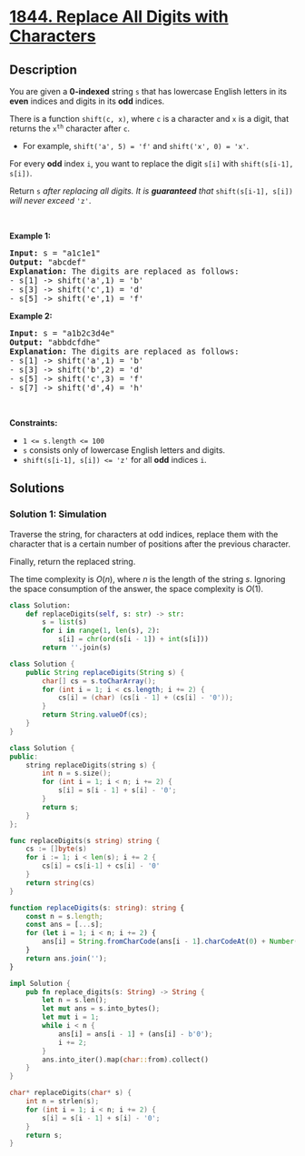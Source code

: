 # [1844. Replace All Digits with Characters](https://leetcode.com/problems/replace-all-digits-with-characters)


## Description

<p>You are given a <strong>0-indexed</strong> string <code>s</code> that has lowercase English letters in its <strong>even</strong> indices and digits in its <strong>odd</strong> indices.</p>

<p>There is a function <code>shift(c, x)</code>, where <code>c</code> is a character and <code>x</code> is a digit, that returns the <code>x<sup>th</sup></code> character after <code>c</code>.</p>

<ul>
	<li>For example, <code>shift(&#39;a&#39;, 5) = &#39;f&#39;</code> and <code>shift(&#39;x&#39;, 0) = &#39;x&#39;</code>.</li>
</ul>

<p>For every <strong>odd</strong>&nbsp;index <code>i</code>, you want to replace the digit <code>s[i]</code> with <code>shift(s[i-1], s[i])</code>.</p>

<p>Return <code>s</code><em> after replacing all digits. It is <strong>guaranteed</strong> that </em><code>shift(s[i-1], s[i])</code><em> will never exceed </em><code>&#39;z&#39;</code>.</p>

<p>&nbsp;</p>
<p><strong class="example">Example 1:</strong></p>

<pre>
<strong>Input:</strong> s = &quot;a1c1e1&quot;
<strong>Output:</strong> &quot;abcdef&quot;
<strong>Explanation: </strong>The digits are replaced as follows:
- s[1] -&gt; shift(&#39;a&#39;,1) = &#39;b&#39;
- s[3] -&gt; shift(&#39;c&#39;,1) = &#39;d&#39;
- s[5] -&gt; shift(&#39;e&#39;,1) = &#39;f&#39;</pre>

<p><strong class="example">Example 2:</strong></p>

<pre>
<strong>Input:</strong> s = &quot;a1b2c3d4e&quot;
<strong>Output:</strong> &quot;abbdcfdhe&quot;
<strong>Explanation: </strong>The digits are replaced as follows:
- s[1] -&gt; shift(&#39;a&#39;,1) = &#39;b&#39;
- s[3] -&gt; shift(&#39;b&#39;,2) = &#39;d&#39;
- s[5] -&gt; shift(&#39;c&#39;,3) = &#39;f&#39;
- s[7] -&gt; shift(&#39;d&#39;,4) = &#39;h&#39;</pre>

<p>&nbsp;</p>
<p><strong>Constraints:</strong></p>

<ul>
	<li><code>1 &lt;= s.length &lt;= 100</code></li>
	<li><code>s</code> consists only of lowercase English letters and digits.</li>
	<li><code>shift(s[i-1], s[i]) &lt;= &#39;z&#39;</code> for all <strong>odd</strong> indices <code>i</code>.</li>
</ul>

## Solutions

### Solution 1: Simulation

Traverse the string, for characters at odd indices, replace them with the character that is a certain number of positions after the previous character.

Finally, return the replaced string.

The time complexity is $O(n)$, where $n$ is the length of the string $s$. Ignoring the space consumption of the answer, the space complexity is $O(1)$.

<!-- tabs:start -->

```python
class Solution:
    def replaceDigits(self, s: str) -> str:
        s = list(s)
        for i in range(1, len(s), 2):
            s[i] = chr(ord(s[i - 1]) + int(s[i]))
        return ''.join(s)
```

```java
class Solution {
    public String replaceDigits(String s) {
        char[] cs = s.toCharArray();
        for (int i = 1; i < cs.length; i += 2) {
            cs[i] = (char) (cs[i - 1] + (cs[i] - '0'));
        }
        return String.valueOf(cs);
    }
}
```

```cpp
class Solution {
public:
    string replaceDigits(string s) {
        int n = s.size();
        for (int i = 1; i < n; i += 2) {
            s[i] = s[i - 1] + s[i] - '0';
        }
        return s;
    }
};
```

```go
func replaceDigits(s string) string {
	cs := []byte(s)
	for i := 1; i < len(s); i += 2 {
		cs[i] = cs[i-1] + cs[i] - '0'
	}
	return string(cs)
}
```

```ts
function replaceDigits(s: string): string {
    const n = s.length;
    const ans = [...s];
    for (let i = 1; i < n; i += 2) {
        ans[i] = String.fromCharCode(ans[i - 1].charCodeAt(0) + Number(ans[i]));
    }
    return ans.join('');
}
```

```rust
impl Solution {
    pub fn replace_digits(s: String) -> String {
        let n = s.len();
        let mut ans = s.into_bytes();
        let mut i = 1;
        while i < n {
            ans[i] = ans[i - 1] + (ans[i] - b'0');
            i += 2;
        }
        ans.into_iter().map(char::from).collect()
    }
}
```

```c
char* replaceDigits(char* s) {
    int n = strlen(s);
    for (int i = 1; i < n; i += 2) {
        s[i] = s[i - 1] + s[i] - '0';
    }
    return s;
}
```

<!-- tabs:end -->

<!-- end -->

